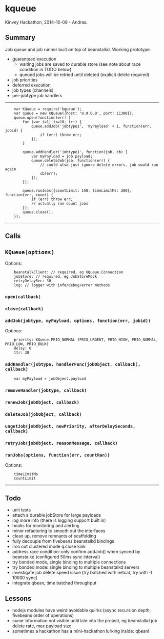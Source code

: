 kqueue
======

Kinvey Hackathon, 2014-10-09 - Andras.

## Summary

Job queue and job runner built on top of beanstalkd.  Working prototype.

- guaranteed execution
    - waiting jobs are saved to durable store (see note about race condition in TODO below)
    - queued jobs will be retried until deleted (explicit delete required)
- job priorities
- deferred execution
- job types (channels)
- per-jobtype job handlers

----
        var KQueue = require('kqueue');
        var queue = new KQueue({host: '0.0.0.0', port: 11300});
        queue.open(function(err) {
            for (var i=1; i<=10; i++) {
                queue.addJob('jobtype1', 'myPayload' + i, function(err, jobid) {
                    if (err) throw err;
                });
            }

            queue.addHandler('jobtype1', function(job, cb) {
                var myPayload = job.payload;
                queue.deleteJob(job, function(err) {
                    // could also just ignore delete errors, job would run again
                    cb(err);
                });
            });

            queue.runJobs({countLimit: 100, timeLimitMs: 200}, function(err, count) {
                if (err) throw err;
                // actually ran count jobs
            });
            queue.close();
        });


----
## Calls

## `KQueue(options)`
Options:

        beanstalkClient: // required, eg KQueue.Connection
        jobStore: // required, eg JobStoreMock
        retryDelaySec: 30
        log: // logger with info/debug/error methods

### `open(callback)`

### `close(callback)`

### `addJob(jobtype, myPayload, options, function(err, jobid))`
Options:

        priority: KQueue.PRIO_NORMAL (PRIO_URGENT, PRIO_HIGH, PRIO_NORMAL, PRIO_LOW, PRIO_BULK)
        delay: 0
        ttr: 30

### `addHandler(jobtype, handlerFunc(jobObject, callback), callback)`
        var myPayload = jobObject.payload

### `removeHandler(jobtype, callback)`

### `renewJob(jobObject, callback)`

### `deleteJob(jobObject, callback)`

### `ungetJob(jobObject, newPriority, afterDelaySeconds, callback)`

### `retryJob(jobObject, reasonMessage, callback)`

### `runJobs(options, function(err, countRan))`
Options:

        timeLimitMs
        countLimit

----
## Todo

- unit tests
- attach a durable jobStore for large payloads
- log more info (there is logging support built in)
- hooks for monitoring and alerting
- minor refactoring to smooth out the interfaces
- clean up, remove remnants of scaffolding
- fully decouple from fivebeans beanstalkd bindings
- iron out clustered mode q.close kink
- address race condition: only confirm addJob() when synced by beanstalkd (configured 50ms sync interval)
- try bonded mode, single binding to multiple connections
- try bonded mode: single binding to multiple beanstalkd servers
- investigate job delete speed issue (try batched with netcat, try with -f 10000 sync)
- integrate qbean, time batched throughput

Lessons
----

- nodejs modules have weird avoidable quirks (async recursion depth, fivebeans order of operations)
- some information not visible until late into the project, eg beanstalkd job delete rate, max payload size
- sometimes a hackathon has a mini-hackathon lurking inside: qbean!
